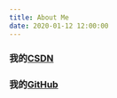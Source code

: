 ```yaml
---
title: About Me
date: 2020-01-12 12:00:00
---
```


### 我的[CSDN](https://blog.csdn.net/QCZTZSWT357)

### 我的[GitHub](https://github.com/zhangyaaoo)
